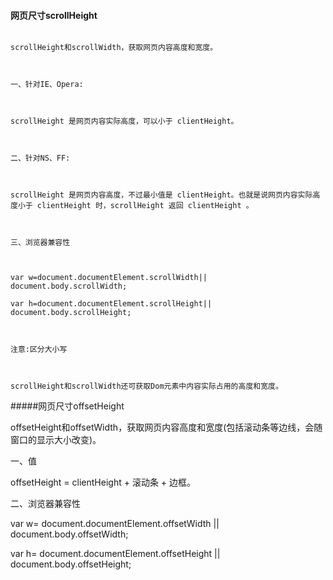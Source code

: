 #### 网页尺寸scrollHeight



```

scrollHeight和scrollWidth，获取网页内容高度和宽度。



一、针对IE、Opera:



scrollHeight 是网页内容实际高度，可以小于 clientHeight。



二、针对NS、FF:



scrollHeight 是网页内容高度，不过最小值是 clientHeight。也就是说网页内容实际高度小于 clientHeight 时，scrollHeight 返回 clientHeight 。



三、浏览器兼容性



var w=document.documentElement.scrollWidth|| document.body.scrollWidth;

var h=document.documentElement.scrollHeight|| document.body.scrollHeight;



注意:区分大小写



scrollHeight和scrollWidth还可获取Dom元素中内容实际占用的高度和宽度。

```



#####网页尺寸offsetHeight



 offsetHeight和offsetWidth，获取网页内容高度和宽度(包括滚动条等边线，会随窗口的显示大小改变)。



一、值



offsetHeight = clientHeight + 滚动条 + 边框。



二、浏览器兼容性



 var w= document.documentElement.offsetWidth || document.body.offsetWidth;

 var h= document.documentElement.offsetHeight || document.body.offsetHeight;
